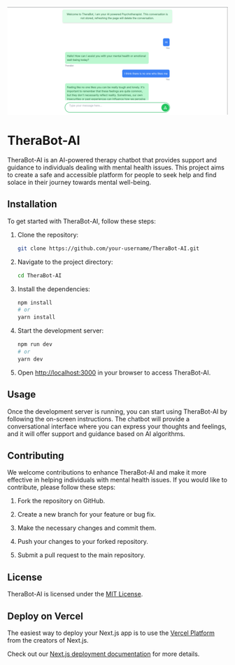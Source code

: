![](./screenshot.png)

# TheraBot-AI

TheraBot-AI is an AI-powered therapy chatbot that provides support and guidance to individuals dealing with mental health issues. This project aims to create a safe and accessible platform for people to seek help and find solace in their journey towards mental well-being.

## Installation

To get started with TheraBot-AI, follow these steps:

1. Clone the repository:

    ```bash
    git clone https://github.com/your-username/TheraBot-AI.git
    ```

2. Navigate to the project directory:

    ```bash
    cd TheraBot-AI
    ```

3. Install the dependencies:

    ```bash
    npm install
    # or
    yarn install
    ```

4. Start the development server:

    ```bash
    npm run dev
    # or
    yarn dev
    ```

5. Open [http://localhost:3000](http://localhost:3000) in your browser to access TheraBot-AI.

## Usage

Once the development server is running, you can start using TheraBot-AI by following the on-screen instructions. The chatbot will provide a conversational interface where you can express your thoughts and feelings, and it will offer support and guidance based on AI algorithms.

## Contributing

We welcome contributions to enhance TheraBot-AI and make it more effective in helping individuals with mental health issues. If you would like to contribute, please follow these steps:

1. Fork the repository on GitHub.

2. Create a new branch for your feature or bug fix.

3. Make the necessary changes and commit them.

4. Push your changes to your forked repository.

5. Submit a pull request to the main repository.

## License

TheraBot-AI is licensed under the [MIT License](LICENSE).


## Deploy on Vercel

The easiest way to deploy your Next.js app is to use the [Vercel Platform](https://vercel.com/new?utm_medium=default-template&filter=next.js&utm_source=create-next-app&utm_campaign=create-next-app-readme) from the creators of Next.js.

Check out our [Next.js deployment documentation](https://nextjs.org/docs/deployment) for more details.
